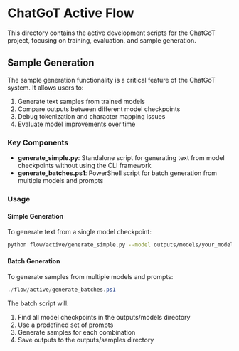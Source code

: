# ChatGoT Active Flow

This directory contains the active development scripts for the ChatGoT project, focusing on training, evaluation, and sample generation.

## Sample Generation

The sample generation functionality is a critical feature of the ChatGoT system. It allows users to:

1. Generate text samples from trained models
2. Compare outputs between different model checkpoints
3. Debug tokenization and character mapping issues
4. Evaluate model improvements over time

### Key Components

- **generate_simple.py**: Standalone script for generating text from model checkpoints without using the CLI framework
- **generate_batches.ps1**: PowerShell script for batch generation from multiple models and prompts

### Usage

#### Simple Generation

To generate text from a single model checkpoint:

```bash
python flow/active/generate_simple.py --model outputs/models/your_model_checkpoint.pt --prompts "Your prompt here" --max-length 150
```

#### Batch Generation

To generate samples from multiple models and prompts:

```powershell
./flow/active/generate_batches.ps1
```

The batch script will:
1. Find all model checkpoints in the outputs/models directory
2. Use a predefined set of prompts
3. Generate samples for each combination
4. Save outputs to the outputs/samples directory